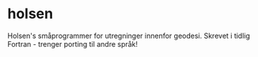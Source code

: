 holsen
======

Holsen's småprogrammer for utregninger innenfor geodesi. Skrevet i tidlig Fortran - trenger porting til andre språk!